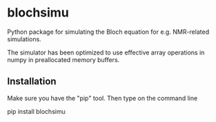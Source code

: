 # blochsimu

Python package for simulating the Bloch equation for e.g. NMR-related simulations.

The simulator has been optimized to use effective array operations in numpy in preallocated memory buffers.

## Installation

Make sure you have the "pip" tool. Then type on the command line

pip install blochsimu

